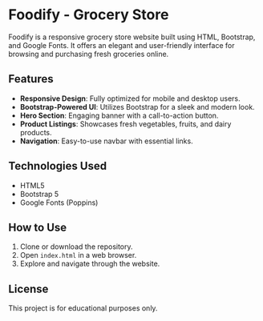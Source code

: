 # Foodify - Grocery Store

Foodify is a responsive grocery store website built using HTML, Bootstrap, and Google Fonts. It offers an elegant and user-friendly interface for browsing and purchasing fresh groceries online.

## Features
- **Responsive Design**: Fully optimized for mobile and desktop users.
- **Bootstrap-Powered UI**: Utilizes Bootstrap for a sleek and modern look.
- **Hero Section**: Engaging banner with a call-to-action button.
- **Product Listings**: Showcases fresh vegetables, fruits, and dairy products.
- **Navigation**: Easy-to-use navbar with essential links.

## Technologies Used
- HTML5  
- Bootstrap 5  
- Google Fonts (Poppins)  

## How to Use
1. Clone or download the repository.  
2. Open `index.html` in a web browser.  
3. Explore and navigate through the website.  

## License
This project is for educational purposes only.
